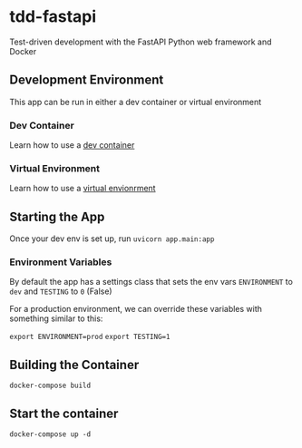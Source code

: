 # tdd-fastapi

Test-driven development with the FastAPI Python web framework and Docker

## Development Environment

This app can be run in either a dev container or virtual environment

### Dev Container

Learn how to use a [dev container](https://code.visualstudio.com/docs/remote/containers#_quick-start-try-a-development-container)

### Virtual Environment

Learn how to use a [virtual envionrment](https://docs.python.org/3/tutorial/venv.html)

## Starting the App

Once your dev env is set up, run `uvicorn app.main:app`

### Environment Variables

By default the app has a settings class that sets the env vars `ENVIRONMENT` to `dev` and `TESTING` to `0` (False)

For a production environment, we can override these variables with something similar to this:

`export ENVIRONMENT=prod`
`export TESTING=1`

## Building the Container

`docker-compose build`

## Start the container

`docker-compose up -d`



